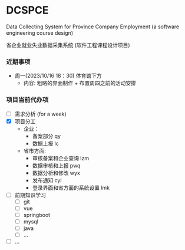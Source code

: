 # DCSPCE
Data Collecting System for Province Company Employment (a software engineering course design)

省企业就业失业数据采集系统 (软件工程课程设计项目)

### 近期事项
+ 周一(2023/10/16 18：30) 体育馆下方
    + 内容: 粗略的界面制作 + 布置周四之前的活动安排

### 项目当前代办项
+ [ ] 需求分析 (for a week)
+ [x] 项目分工
    - 企业：
        - 备案部分 qy
        - 数据上报 lc
    - 省市方面:
        - 审核备案和企业查询 lzm
        - 数据审核和上报 pwq
        - 数据分析和修改 wyx
        - 发布通知 cyl
        - 登录界面和省方面的系统设置 lmk
+ [ ] 前期知识学习
    + [ ] git 
    + [ ] vue
    + [ ] springboot 
    + [ ] mysql
    + [ ] java
    + [ ] ...
+ [ ] ...